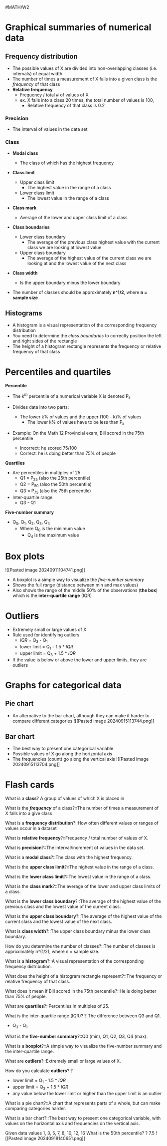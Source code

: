 #MATH/W2
# Graphical summaries of numerical data

## Frequency distribution

- The possible values of X are divided into non-overlapping classes (i.e. intervals) of equal width
- The number of times a measurement of X falls into a given class is the *frequency* of that class
- **Relative frequency**
	- Frequency / total # of values of X
	- ex. X falls into a class 20 times, the total number of values is 100,
		- Relative frequency of that class is 0.2 

### Precision

- The interval of values in the data set
### Class

- **Modal class**
	- The class of which has the highest frequency
- **Class limit**
	- Upper class limit
		- The highest value in the range of a class
	- Lower class limit
		- The lowest value in the range of a class
- **Class mark**
	- Average of the lower and upper class limit of a class
- **Class boundaries**
	- Lower class boundary
		- The average of the previous class highest value with the current class we are looking at lowest value
	- Upper class boundary
		- The average of the highest value of the current class we are looking at and the lowest value of the next class
- **Class width**
	- Is the upper boundary minus the lower boundary

- The number of classes should be approximately **n^1/2**, where **n = sample size**

## Histograms

- A histogram is a visual representation of the corresponding frequency distribution
- You need to determine the *class boundaries* to correctly position the left and right sides of the rectangle
- The height of a histogram rectangle represents the frequency or relative frequency of that class

# Percentiles and quartiles

**Percentile**
- The k$^t$$^h$ percentile of a numerical variable X is denoted P$_k$ 
- Divides data into two parts:
	- The lower k% of values and the upper (100 - k)% of values
		- The lower k% of values have to be less than P$_k$

- Example: On the Math 12 Provincial exam, Bill scored in the 75th percentile
	- Incorrect: he scored 75/100
	- Correct: he is doing better than 75% of people

**Quartiles**
- Are percentiles in multiples of 25
	- Q1 = P$_2$$_5$ (also the 25th percentile)
	- Q2 = P$_5$$_0$ (also the 50th percentile)
	- Q3 = P$_7$$_5$ (also the 75th percentile)
- Inter-quartile range
	- Q3 - Q1

**Five-number summary**
- Q$_0$, Q$_1$, Q$_2$, Q$_3$, Q$_4$
	- Where Q$_0$ is the minimum value
		- Q$_4$ is the maximum value

# Box plots

![[Pasted image 20240911104741.png]]
- A boxplot is a simple way to visualize the *five-number summary*
- Shows the full *range* (distance between min and max values)
- Also shows the range of the middle 50% of the observations (**the box**) which is the **inter-quartile range** (IQR)

# Outliers

- Extremely small or large values of X
- Rule used for identifying outliers
	- *IQR* = Q$_3$ - Q$_1$ 
	- lower limit = Q$_1$ - 1.5 * *IQR*
	- upper limit = Q$_3$ + 1.5 * *IQR*
- If the value is below or above the lower and upper limits, they are outliers
# Graphs for categorical data

## Pie chart

- An alternative to the bar chart, although they can make it harder to compare different categories
![[Pasted image 20240915113744.png]]
## Bar chart

- The best way to present one categorical variable 
- Possible values of X go along the horizontal axis
- The frequencies (count) go along the vertical axis
![[Pasted image 20240915113704.png]]





# Flash cards

What is a **class**? A group of values of which X is placed in

What is the ***frequency*** of a class?::The number of times a measurement of X falls into a give class
 

What is a **frequency distribution**?::How often different values or ranges of values occur in a dataset
 

What is **relative frequency**?::Frequency / total number of values of X.
 

What is **precision**?::The interval/increment of values in the data set.
 

What is a **modal class**?::The class with the highest frequency.
 

What is the **upper class limit**?::The highest value in the range of a class.
 

What is the **lower class limit**?::The lowest value in the range of a class.
 

What is the **class mark**?::The average of the lower and upper class limits of a class.
 

What is the **lower class boundary**?::The average of the highest value of the previous class and the lowest value of the current class.
 

What is the **upper class boundary**?::The average of the highest value of the current class and the lowest value of the next class.
 

What is **class width**?::The upper class boundary minus the lower class boundary.
 

How do you determine the number of classes?::The number of classes is approximately n^(1/2), where n = sample size.
 

What is a **histogram**?::A visual representation of the corresponding frequency distribution.
 

What does the height of a histogram rectangle represent?::The frequency or relative frequency of that class.
 

What does it mean if Bill scored in the 75th percentile?::He is doing better than 75% of people.
 

What are **quartiles**?::Percentiles in multiples of 25.
 

What is the inter-quartile range (IQR)?
?
The difference between Q3 and Q1.
- Q$_3$ - Q$_1$
 

What is the **five-number summary**?::Q0 (min), Q1, Q2, Q3, Q4 (max).
 

What is a **boxplot**?::A simple way to visualize the five-number summary and the inter-quartile range.
 

What are **outliers**?::Extremely small or large values of X.
 

How do you calculate **outliers**?
?
- lower limit = Q$_1$ - 1.5 * *IQR*
- upper limit = Q$_3$ + 1.5 * *IQR*
- any value below the lower limit or higher than the upper limit is an outlier
 

What is a pie chart?::A chart that represents parts of a whole, but can make comparing categories harder.
 

What is a bar chart?::The best way to present one categorical variable, with values on the horizontal axis and frequencies on the vertical axis.
 

Given data values 1, 3, 5, 7, 8, 10, 12, 16
What is the 50th percentile?
?
7.5
![[Pasted image 20240918140651.png]]
 
